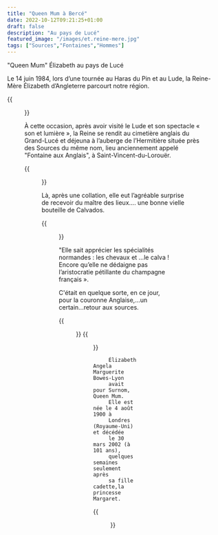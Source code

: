 ```yaml
---
title: "Queen Mum à Bercé"
date: 2022-10-12T09:21:25+01:00
draft: false
description: "Au pays de Lucé"
featured_image: "/images/et.reine-mere.jpg"
tags: ["Sources","Fontaines","Hommes"]
---
```



"Queen Mum" Élizabeth au pays de Lucé

Le 14 juin 1984, lors d’une tournée au Haras du Pin et au Lude,
la Reine-Mère Élizabeth d’Angleterre parcourt notre région. 

{{<figure src="/images/articles/mere.jpg" title="Collation à l’Hermitière">}}
  
À cette occasion, après avoir visité le Lude et son spectacle « son et lumière », 
  la Reine se rendit au cimetière anglais du Grand-Lucé et déjeuna à l’auberge 
  de l’Hermitière située près des Sources du même nom, lieu anciennement appelé
  "Fontaine aux Anglais", à Saint-Vincent-du-Lorouër.
  
{{<figure src="/images/articles/calvados.jpg" title="Queen Mum reçoit des mains de Guy Podevin le présent">}}
  
Là, après une collation, elle eut l’agréable surprise de recevoir du maître 
  des lieux…. une bonne vielle bouteille de Calvados. 
  
{{<figure src="/images/articles/equipe.jpg" title="Photo traditionnelle avec toute l’équipe">}}
  
"Elle sait apprécier les spécialités normandes : les chevaux et …le calva ! 
  Encore qu’elle ne dédaigne pas l’aristocratie pétillante du champagne français ».
  
C'était en quelque sorte, en ce jour, pour la couronne Anglaise,...un certain...retour aux sources.
  
{{<figure src="/images/articles/couronne.jpg" title="Le petit mot de Sir Ralph Anstruther, écuyer de la Reine">}}
{{<figure src="/images/articles/personnes.jpg" title="Personnes présentes ce jour">}}

         Élizabeth Angela Marguerite Bowes-Lyon
         avait pour Surnom, Queen Mum. 
         Elle est née le 4 août 1900 à
         Londres (Royaume-Uni) et décédée
         le 30 mars 2002 (à 101 ans),
         quelques semaines seulement après 
         sa fille cadette,la princesse Margaret.
  
{{<figure src="/images/articles/queenmum.jpg" title="Signature du livre d’or">}}
